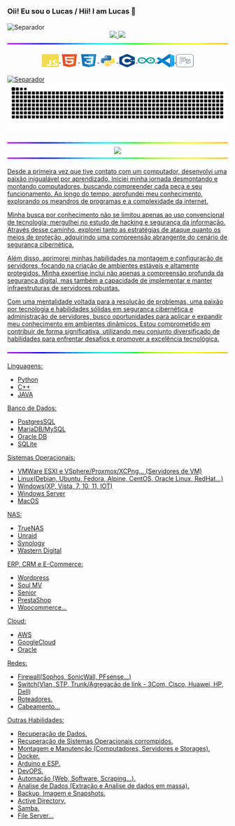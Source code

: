 ### Oii! Eu sou o Lucas / Hii! I am Lucas 👋
<img align="center" alt="Separador" height="3" src="https://raw.githubusercontent.com/lucasmellolm/lucasmellolm/master/separator.gif">

<div align="center" style="display: inline_block">
 <a href="https://github.com/lucaslamdev">
 <img height="180em" src="https://github-readme-stats.vercel.app/api?username=lucaslamdev&show_icons=true&theme=dracula&include_all_commits=true&count_private=true"/>
 <img height="180em" src="https://github-readme-stats.vercel.app/api/top-langs/?username=lucaslamdev&layout=compact&langs_count=7&theme=dracula"/>
</div>
 
<img align="center" alt="Separador" height="3" src="https://raw.githubusercontent.com/lucaslamdev/lucaslamdev/master/separator.gif">                                                                                                                          
<div align="center" style="display: inline_block"><br>
  <img align="center" alt="Lucas-Js" height="30" width="40" src="https://raw.githubusercontent.com/devicons/devicon/master/icons/javascript/javascript-plain.svg">
  <img align="center" alt="Lucas-HTML" height="30" width="40" src="https://raw.githubusercontent.com/devicons/devicon/master/icons/html5/html5-original.svg">
  <img align="center" alt="Lucas-CSS" height="30" width="40" src="https://raw.githubusercontent.com/devicons/devicon/master/icons/css3/css3-original.svg">
  <img align="center" alt="Lucas-Python" height="30" width="40" src="https://raw.githubusercontent.com/devicons/devicon/master/icons/python/python-original.svg">
  <img align="center" alt="Lucas-Cplusplus" height="30" width="40" src="https://raw.githubusercontent.com/devicons/devicon/master/icons/cplusplus/cplusplus-plain.svg">
  <img align="center" alt="Lucas-Arduino" height="30" width="40" src="https://github.com/devicons/devicon/blob/master/icons/arduino/arduino-original.svg">
  <img align="center" alt="Lucas-VSCODE" height="30" width="40" src="https://github.com/devicons/devicon/blob/master/icons/vscode/vscode-original.svg">
  <img align="center" alt="Lucas-Photoshop" height="30" width="40" src="https://github.com/devicons/devicon/blob/master/icons/photoshop/photoshop-line.svg">
</div>

<br>

<img align="center" alt="Separador" height="3" src="https://raw.githubusercontent.com/lucasmellolm/lucasmellolm/master/separator.gif">
 
<div align="center" style="display: inline_block">
 <img align="center" alt="Cobrinha" src="https://raw.githubusercontent.com/lucaslamdev/lucaslamdev/output/github-snake.svg">
</div>

<br>

<img align="center" alt="Separador" height="3" src="https://raw.githubusercontent.com/lucaslamdev/lucaslamdev/master/separator.gif">
 
<div align="center" style="display: inline_block">
<img align="center" src="https://profile-counter.glitch.me/lucasmellolm/count.svg" />
</div>

<img align="center" alt="Separador" height="3" src="https://raw.githubusercontent.com/lucaslamdev/lucaslamdev/master/separator.gif">

Desde a primeira vez que tive contato com um computador, desenvolvi uma paixão inigualável por aprendizado. Iniciei minha jornada desmontando e montando computadores, buscando compreender cada peça e seu funcionamento. Ao longo do tempo, aprofundei meu conhecimento, explorando os meandros de programas e a complexidade da internet.

Minha busca por conhecimento não se limitou apenas ao uso convencional de tecnologia; mergulhei no estudo de hacking e segurança da informação. Através desse caminho, explorei tanto as estratégias de ataque quanto os meios de proteção, adquirindo uma compreensão abrangente do cenário de segurança cibernética.

Além disso, aprimorei minhas habilidades na montagem e configuração de servidores, focando na criação de ambientes estáveis e altamente protegidos. Minha expertise inclui não apenas a compreensão profunda da segurança digital, mas também a capacidade de implementar e manter infraestruturas de servidores robustas.

Com uma mentalidade voltada para a resolução de problemas, uma paixão por tecnologia e habilidades sólidas em segurança cibernética e administração de servidores, busco oportunidades para aplicar e expandir meu conhecimento em ambientes dinâmicos. Estou comprometido em contribuir de forma significativa, utilizando meu conjunto diversificado de habilidades para enfrentar desafios e promover a excelência tecnológica.

<img align="center" alt="Separador" height="3" src="https://raw.githubusercontent.com/lucaslamdev/lucaslamdev/master/separator.gif">

Linguagens:
- Python
- C++
- JAVA

Banco de Dados:
- PostgresSQL
- MariaDB/MySQL
- Oracle DB
- SQLite

Sistemas Operacionais:
- VMWare ESXI e VSphere/Proxmox/XCPng... (Servidores de VM)
- Linux(Debian, Ubuntu, Fedora, Alpine, CentOS, Oracle Linux, RedHat...)
- Windows(XP, Vista, 7, 10, 11, IOT)
- Windows Server
- MacOS

NAS:
- TrueNAS
- Unraid
- Synology
- Wastern Digital

ERP, CRM e E-Commerce:
- Wordpress
- Soul MV
- Senior
- PrestaShop
- Woocommerce...

Cloud:
- AWS
- GoogleCloud
- Oracle

Redes:
- Firewall(Sophos, SonicWall, PFsense...)
- Switch(Vlan, STP, Trunk/Agregação de link - 3Com, Cisco, Huawei, HP, Dell)
- Roteadores.
- Cabeamento...

Outras Habilidades:
- Recuperação de Dados.
- Recuperação de Sistemas Operacionais corrompidos.
- Montagem e Manutenção (Computadores, Servidores e Storages).
- Docker.
- Arduino e ESP.
- DevOPS.
- Automação (Web, Software, Scraping...).
- Analise de Dados (Extração e Analise de dados em massa).
- Backup, Imagem e Snapshots.
- Active Directory.
- Samba.
- File Server...

